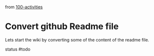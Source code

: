 from [100-activities](activities/100-activities.md)
# Convert github Readme file
Lets start the wiki by converting some of the content of the readme file.

status #todo